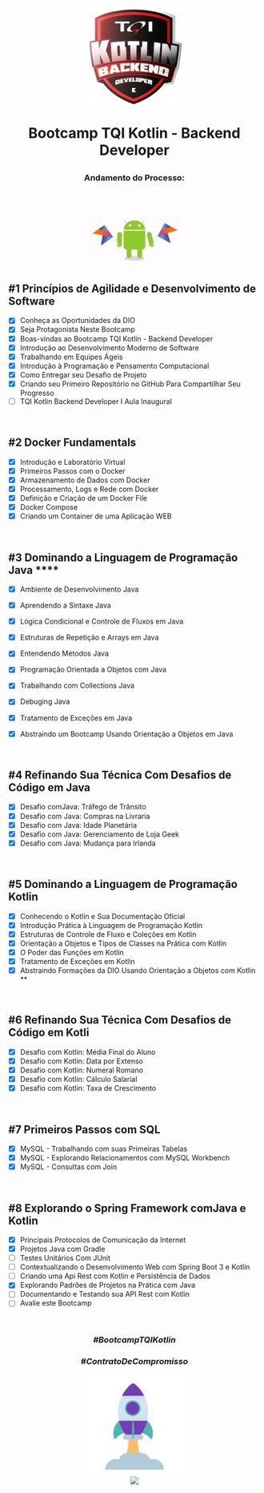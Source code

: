 <div align="center">


<h1><img height="200vh" src="Imagens/logo_bootcamp.webp">

Bootcamp TQI Kotlin - Backend Developer </h1>

<h3> Andamento do Processo:</h3>

<img height="150vh" src="Imagens/kotlin.gif">

</div>


## #1 Princípios de Agilidade e Desenvolvimento de Software

  - [x] Conheça as Oportunidades da DIO
  - [x] Seja Protagonista Neste Bootcamp  
  - [x] Boas-vindas ao Bootcamp TQI Kotlin - Backend Developer
  - [x] Introdução ao Desenvolvimento Moderno de Software
  - [x] Trabalhando em Equipes Ágeis 
  - [x] Introdução à Programação e Pensamento Computacional  
  - [x]	Como Entregar seu Desafio de Projeto	
  - [x] Criando seu Primeiro Repositório no GitHub Para Compartilhar Seu Progresso
  - [ ] TQI Kotlin Backend Developer I Aula Inaugural

  <br/>


## #2 Docker Fundamentals

  - [x] Introdução e Laboratório Virtual
  - [x] Primeiros Passos com o Docker
  - [x] Armazenamento de Dados com Docker
  - [x] Processamento, Logs e Rede com Docker
  - [x] Definição e Criação de um Docker File
  - [x] Docker Compose
  - [x] Criando um Container de uma Aplicação WEB

  <br/>

## #3 Dominando a Linguagem de Programação Java    ****

  - [x] Ambiente de Desenvolvimento Java
  - [x] Aprendendo a Sintaxe Java
  - [x] Lógica Condicional e Controle de Fluxos em Java
  - [x] Estruturas de Repetição e Arrays em Java
  - [x] Entendendo Métodos Java
  - [x] Programação Orientada a Objetos com Java
  - [x] Trabalhando com Collections Java
  - [x] Debuging Java
  - [x] Tratamento de Exceções em Java
  - [x] Abstraindo um Bootcamp Usando Orientação a Objetos em Java


  <br/>  


## #4 Refinando Sua Técnica Com Desafios de Código em Java

  - [x] Desafio comJava: Tráfego de Trânsito
  - [x] Desafio com Java: Compras na Livraria
  - [x] Desafio com Java: Idade Planetária
  - [x] Desafio com Java: Gerenciamento de Loja Geek
  - [x] Desafio com Java: Mudança para Irlanda

  <br/>  

## #5 Dominando a Linguagem de Programação Kotlin

   - [x] Conhecendo o Kotlin e Sua Documentação Oficial
   - [x] Introdução Prática à Linguagem de Programação Kotlin
   - [x] Estruturas de Controle de Fluxo e Coleções em Kotlin
   - [x] Orientação a Objetos e Tipos de Classes na Prática com Kotlin
   - [x] O Poder das Funções em Kotlin
   - [x] Tratamento de Exceções em Kotlin
   - [x] Abstraindo Formações da DIO Usando Orientação a Objetos com Kotlin  **

  <br/>    

## #6 Refinando Sua Técnica Com Desafios de Código em Kotli

  - [x] Desafio com Kotlin: Média Final do Aluno
  - [x] Desafio com Kotlin: Data por Extenso
  - [x] Desafio com Kotlin: Numeral Romano
  - [x] Desafio com Kotlin: Cálculo Salarial
  - [x] Desafio com Kotlin: Taxa de Crescimento

  <br/>    


## #7 Primeiros Passos com SQL

  - [x] MySQL - Trabalhando com suas Primeiras Tabelas
  - [x] MySQL - Explorando Relacionamentos com MySQL Workbench
  - [x] MySQL - Consultas com Join
 
  <br/>    


## #8 Explorando o Spring Framework comJava e Kotlin	


  - [x] Principais Protocolos de Comunicação da Internet
  - [x] Projetos Java com Gradle
  - [ ] Testes Unitários Com JUnit
  - [ ] Contextualizando o Desenvolvimento Web com Spring Boot 3 e Kotlin
  - [ ] Criando uma Api Rest com Kotlin e Persistência de Dados
  - [x] Explorando Padrões de Projetos na Prática com Java
  - [ ] Documentando e Testando sua API Rest com Kotlin
  - [ ] Avalie este Bootcamp

  <br/>    




  <div align="center">

### _#BootcampTQIKotlin_

### _#ContratoDeCompromisso_

  <img height="200vh" src="Imagens/foguete.gif"><br><a href="https://www.linkedin.com/in/adrianolima-dev/" target="_blank"><img height="40vh" src="https://cdn-icons-png.flaticon.com/512/3536/3536505.png" target="_blank"></a>
</div>